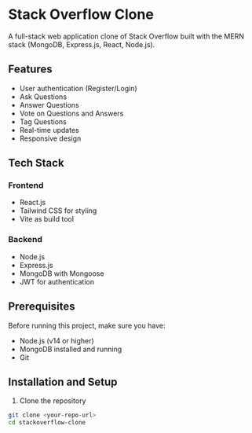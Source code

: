 # Stack Overflow Clone

A full-stack web application clone of Stack Overflow built with the MERN stack (MongoDB, Express.js, React, Node.js).

## Features

- User authentication (Register/Login)
- Ask Questions
- Answer Questions
- Vote on Questions and Answers
- Tag Questions
- Real-time updates
- Responsive design

## Tech Stack

### Frontend
- React.js
- Tailwind CSS for styling
- Vite as build tool

### Backend
- Node.js
- Express.js
- MongoDB with Mongoose
- JWT for authentication

## Prerequisites

Before running this project, make sure you have:
- Node.js (v14 or higher)
- MongoDB installed and running
- Git

## Installation and Setup

1. Clone the repository
```bash
git clone <your-repo-url>
cd stackoverflow-clone
